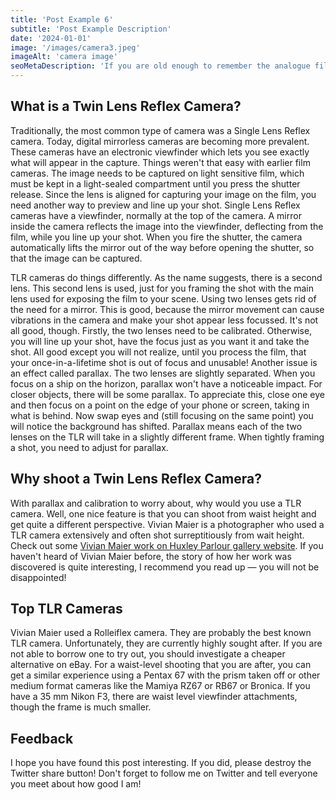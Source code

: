 ```yaml
---
title: 'Post Example 6'
subtitle: 'Post Example Description'
date: '2024-01-01'
image: '/images/camera3.jpeg'
imageAlt: 'camera image'
seoMetaDescription: 'If you are old enough to remember the analogue film camera era, chances are it is'
---
```


## What is a Twin Lens Reflex Camera?

Traditionally, the most common type of camera was a Single Lens Reflex camera. Today, digital mirrorless cameras are becoming more prevalent. These cameras have an electronic viewfinder which lets you see exactly what will appear in the capture. Things weren't that easy with earlier film cameras. The image needs to be captured on light sensitive film, which must be kept in a light-sealed compartment until you press the shutter release. Since the lens is aligned for capturing your image on the film, you need another way to preview and line up your shot. Single Lens Reflex cameras have a viewfinder, normally at the top of the camera. A mirror inside the camera reflects the image into the viewfinder, deflecting from the film, while you line up your shot. When you fire the shutter, the camera automatically lifts the mirror out of the way before opening the shutter, so that the image can be captured.

TLR cameras do things differently. As the name suggests, there is a second lens. This second lens is used, just for you framing the shot with the main lens used for exposing the film to your scene. Using two lenses gets rid of the need for a mirror. This is good, because the mirror movement can cause vibrations in the camera and make your shot appear less focussed. It's not all good, though. Firstly, the two lenses need to be calibrated. Otherwise, you will line up your shot, have the focus just as you want it and take the shot. All good except you will not realize, until you process the film, that your once-in-a-lifetime shot is out of focus and unusable! Another issue is an effect called parallax. The two lenses are slightly separated. When you focus on a ship on the horizon, parallax won't have a noticeable impact. For closer objects, there will be some parallax. To appreciate this, close one eye and then focus on a point on the edge of your phone or screen, taking in what is behind. Now swap eyes and (still focusing on the same point) you will notice the background has shifted. Parallax means each of the two lenses on the TLR will take in a slightly different frame. When tightly framing a shot, you need to adjust for parallax.

## Why shoot a Twin Lens Reflex Camera?

With parallax and calibration to worry about, why would you use a TLR camera. Well, one nice feature is that you can shoot from waist height and get quite a different perspective. Vivian Maier is a photographer who used a TLR camera extensively and often shot surreptitiously from wait height. Check out some <a aria-label="See Vivian Maier work at Huxley-Parlour" href="https://huxleyparlour.com/artists/vivian-maier/">Vivian Maier work on Huxley Parlour gallery website</a>. If you haven't heard of Vivian Maier before, the story of how her work was discovered is quite interesting, I recommend you read up &mdash; you will not be disappointed!

## Top TLR Cameras

Vivian Maier used a Rolleiflex camera. They are probably the best known TLR camera. Unfortunately, they are currently highly sought after. If you are not able to borrow one to try out, you should investigate a cheaper alternative on eBay. For a waist-level shooting that you are after, you can get a similar experience using a Pentax 67 with the prism taken off or other medium format cameras like the Mamiya RZ67 or RB67 or Bronica. If you have a 35&nbsp;mm Nikon F3, there are waist level viewfinder attachments, though the frame is much smaller.

## Feedback

I hope you have found this post interesting. If you did, please destroy the Twitter share button! Don't forget to follow me on Twitter and tell everyone you meet about how good I am!
